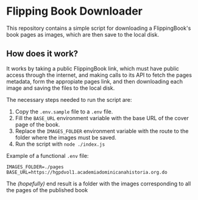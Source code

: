 # Flipping Book Downloader
This repository contains a simple script for downloading a FlippingBook's book pages as images, which are then save to the local disk. 

## How does it work?
It works by taking a public FlippingBook link, which must have public access through the internet, and making calls to its API to fetch the pages metadata, form the appropiate pages link, and then downloading each image and saving the files to the local disk.

The necessary steps needed to run the script are:

1. Copy the `.env.sample` file to a `.env` file.
2. Fill the `BASE_URL` environment variable with the base URL of the cover page of the book.
3. Replace the `IMAGES_FOLDER` environment variable with the route to the folder where the images must be saved.
4. Run the script with `node ./index.js`

Example of a functional `.env` file:
```
IMAGES_FOLDER=./pages
BASE_URL=https://hgpdvol1.academiadominicanahistoria.org.do
```

The _(hopefully)_ end result is a folder with the images corresponding to all the pages of the published book